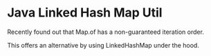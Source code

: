 # Java Linked Hash Map Util

Recently found out that Map.of has a non-guaranteed iteration order.

This offers an alternative by using LinkedHashMap under the hood.